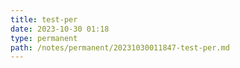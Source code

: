 ```yaml
--- 
title: test-per 
date: 2023-10-30 01:18 
type: permanent 
path: /notes/permanent/20231030011847-test-per.md 
--- 
```

 
